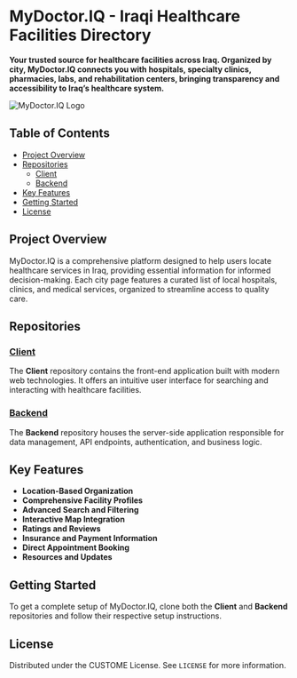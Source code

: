# MyDoctor.IQ - Iraqi Healthcare Facilities Directory

**Your trusted source for healthcare facilities across Iraq. Organized by city, MyDoctor.IQ connects you with hospitals, specialty clinics, pharmacies, labs, and rehabilitation centers, bringing transparency and accessibility to Iraq’s healthcare system.**

![MyDoctor.IQ Logo](path_to_your_logo_image)

## Table of Contents

- [Project Overview](#project-overview)
- [Repositories](#repositories)
  - [Client](#client)
  - [Backend](#backend)
- [Key Features](#key-features)
- [Getting Started](#getting-started)
- [License](#license)

## Project Overview

MyDoctor.IQ is a comprehensive platform designed to help users locate healthcare services in Iraq, providing essential information for informed decision-making. Each city page features a curated list of local hospitals, clinics, and medical services, organized to streamline access to quality care.

## Repositories

### [Client](https://github.com/MyDoctor-iq/client)

The **Client** repository contains the front-end application built with modern web technologies. It offers an intuitive user interface for searching and interacting with healthcare facilities.

### [Backend](https://github.com/MyDoctor-iq/backend)

The **Backend** repository houses the server-side application responsible for data management, API endpoints, authentication, and business logic.

## Key Features

- **Location-Based Organization**
- **Comprehensive Facility Profiles**
- **Advanced Search and Filtering**
- **Interactive Map Integration**
- **Ratings and Reviews**
- **Insurance and Payment Information**
- **Direct Appointment Booking**
- **Resources and Updates**

## Getting Started

To get a complete setup of MyDoctor.IQ, clone both the **Client** and **Backend** repositories and follow their respective setup instructions.

## License

Distributed under the CUSTOME License. See `LICENSE` for more information.
